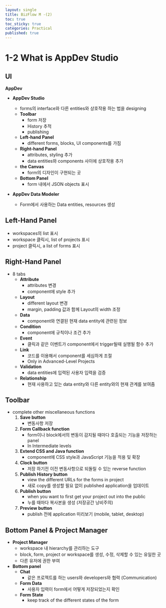 ```yaml
---
layout: single
title: BizFlow M -(2)
toc: true
toc_sticky: true
categories: Practical
published: true
---
```


# 1-2 What is AppDev Studio

## UI
**AppDev**
* **AppDev Studio**
    * forms의 interface와 다른 entities와 상호작용 하는 법을 designing
    * **Toolbar**
        * form 저장
        * History 추적
        * publishing
    * **Left-hand Panel**
        * different forms, blocks, UI components를 가짐
    * **Right-hand Panel**
        * attributes, styling 추가
        * data entities와 components 사이에 상호작용 추가
    * **the Canvas**
        * form의 디자인이 구현되는 곳
    * **Bottom Panel**
        * form 내에서 JSON objects 표시

* **AppDev Data Modeler**
    * Form에서 사용하는 Data entities, resources 생성 


## Left-Hand Panel
* workspaces의 list 표시
* workspace 클릭시, list of projects 표시
* project 클릭시, a list of forms 표시


## Right-Hand Panel

* 8 tabs
    * **Attribute**
        * attributes 변경
        * component에 style 추가
    * **Layout**
        * different layout 변경
        * margin, padding 값과 함께 Layout의 width 조정
    * **Data**
        * component와 연결된 현재 data entity에 관련된 정보
    * **Condition**
        * component에 규칙이나 조건 추가
    * **Event**
        * 클릭과 같은 이벤트가 component에서 trigger될때 실행될 함수 추가
    * **Link**
        * 코드를 이용해서 component를 세심하게 조절
        * Only in Advanced-Level Projects
    * **Validation**
        * data entities에 입력된 사용자 입력을 검증
    * **Relationship**
        * 현재 사용하고 있는 data entity와 다른 entity와의 현재 관계를 보여줌
        
## Toolbar
* complete other miscellaneous functions
   1. **Save button**
      * 변동사항 저장
   2. **Form Callback function** 
      * form이나 block에서의 변동이 감지될 때마다 호출되는 기능을 저장하는 panel
      * In Intermediate levels
   3. **Extend CSS and Java function**
      * component에 CSS style과 JavaScript 기능을 적용 및 확장
   4. **Clock button**
      * 저장 하기전 이전 변동사항으로 되돌릴 수 있는 reverse function
   5. **Publish History button**
      * view the different URLs for the forms in project
      * 새로 copy를 생성할 필요 없이 published application을 업데이트
   6. **Publish button**
      * when you want to first get your project out into the public
      * 누를 때마다 복사본을 생성 (저장공간 낭비주의)
   7. **Preview button**
      * publish 전에 application 미리보기 (mobile, tablet, desktop)
    
    
## Bottom Panel & Project Manager
* **Project Manager**
    * workspace 내 hierarchy를 관리하는 도구 
    * block, form, project or workspace를 생성, 수정, 삭제할 수 있는 유일한 곳
    * 다른 유저에 권한 부여
* **Bottom panel**
    * **Chat**
        * 같은 프로젝트를 하는 users와 developers와 협력 (Communication)
    * **Form Data**
        * 사용자 입력이 form에서 어떻게 저장되었는지 확인
    * **Form State**
        * keep track of the different states of the form
